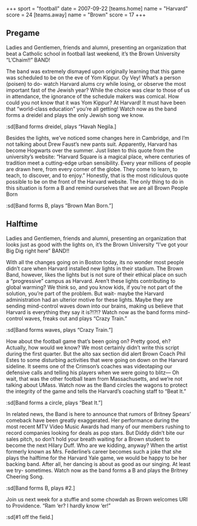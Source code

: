 +++
sport = "football"
date = 2007-09-22
[teams.home]
name = "Harvard"
score = 24
[teams.away]
name = "Brown"
score = 17
+++

## Pregame

Ladies and Gentlemen, friends and alumni, presenting an organization that beat a Catholic school in football last weekend, it’s the Brown University “L’Chaim!!” BAND!

The band was extremely dismayed upon originally learning that this game was scheduled to be on the eve of Yom Kippur. Oy Vey! What’s a person (poisen) to do- watch Harvard alums cry while losing, or observe the most important fast of the Jewish year? While the choice was clear to those of us in attendance, the ignorance of the schedule makers was comical. How could you not know that it was Yom Kippur? At Harvard! It must have been that “world-class education” you’re all getting! Watch now as the band forms a dreidel and plays the only Jewish song we know.

:sd[Band forms dreidel, plays “Havah Negila.]

Besides the lights, we’ve noticed some changes here in Cambridge, and I’m not talking about Drew Faust’s new pants suit. Apparently, Harvard has become Hogwarts over the summer. Just listen to this quote from the university’s website: “Harvard Square is a magical place, where centuries of tradition meet a cutting-edge urban sensibility. Every year millions of people are drawn here, from every corner of the globe. They come to learn, to teach, to discover, and to enjoy.” Honestly, that is the most ridiculous quote possible to be on the front of the Harvard website. The only thing to do in this situation is form a B and remind ourselves that we are all Brown People Born

:sd[Band forms B, plays “Brown Man Born.”]

## Halftime

Ladies and Gentlemen, friends and alumni, presenting an organization that looks just as good with the lights on, it’s the Brown University “I’ve got your Big Dig right here” BAND!!

With all the changes going on in Boston today, its no wonder most people didn’t care when Harvard installed new lights in their stadium. The Brown Band, however, likes the lights but is not sure of their ethical place on such a “progressive” campus as Harvard. Aren’t these lights contributing to global warming? We think so, and you know kids, if you’re not part of the solution, you’re part of the problem. But wait- maybe the Harvard administration had an ulterior motive for these lights. Maybe they are sending mind-control waves down into our brains, making us believe that Harvard is everything they say it is?!?!? Watch now as the band forms mind-control waves, freaks out and plays “Crazy Train.”

:sd[Band forms waves, plays “Crazy Train.”]

How about the football game that’s been going on? Pretty good, eh? Actually, how would we know? We most certainly didn’t write this script during the first quarter. But the alto sax section did alert Brown Coach Phil Estes to some disturbing activities that were going on down on the Harvard sideline. It seems one of the Crimson’s coaches was videotaping our defensive calls and telling his players when we were going to blitz— Oh wait, that was the other football team from Massachusetts, and we’re not talking about UMass. Watch now as the Band circles the wagons to protect the integrity of the game and tells the Harvard’s coaching staff to “Beat It.”

:sd[Band forms a circle, plays “Beat It.”]

In related news, the Band is here to announce that rumors of Britney Spears’ comeback have been greatly exaggerated. Her performance during the most recent MTV Video Music Awards had many of our members rushing to record companies looking for deals as pop stars. But Diddy didn’t bite our sales pitch, so don’t hold your breath waiting for a Brown student to become the next Hilary Duff. Who are we kidding, anyway? When the artist formerly known as Mrs. Federline’s career becomes such a joke that she plays the halftime for the Harvard Yale game, we would be happy to be her backing band. After all, her dancing is about as good as our singing. At least we try- sometimes. Watch now as the band forms a B and plays the Britney Cheering Song.

:sd[Band forms B, plays #2.]

Join us next week for a stuffie and some chowdah as Brown welcomes URI to Providence. “Ram ‘er? I hardly know ‘er!”

:sd[#1 off the field.]
